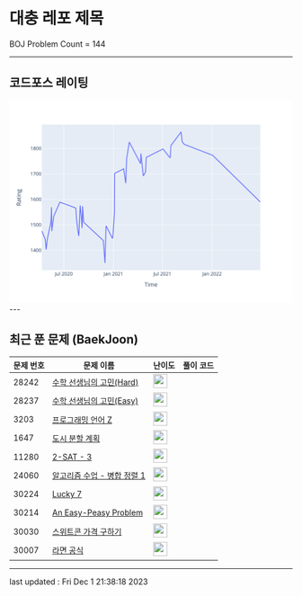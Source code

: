 # 대충 레포 제목

BOJ Problem Count = 144

---

## 코드포스 레이팅
[![Rating Graph](./cfStats.svg)](https://github.com/ingyu1008/Algorithm-Problem-Solving/blob/master/cfStats.html)---

## 최근 푼 문제 (BaekJoon)
| 문제 번호 | 문제 이름 | 난이도 | 풀이 코드 |
| --- | --- | --- | --- |
| 28242 | [수학 선생님의 고민(Hard)](https://www.acmicpc.net/problem/28242) | <img height="25px" width="25px=" src="https://static.solved.ac/tier_small/9.svg"/> |  |
| 28237 | [수학 선생님의 고민(Easy)](https://www.acmicpc.net/problem/28237) | <img height="25px" width="25px=" src="https://static.solved.ac/tier_small/5.svg"/> |  |
| 3203 | [프로그래밍 언어 Z](https://www.acmicpc.net/problem/3203) | <img height="25px" width="25px=" src="https://static.solved.ac/tier_small/22.svg"/> |  |
| 1647 | [도시 분할 계획](https://www.acmicpc.net/problem/1647) | <img height="25px" width="25px=" src="https://static.solved.ac/tier_small/12.svg"/> |  |
| 11280 | [2-SAT - 3](https://www.acmicpc.net/problem/11280) | <img height="25px" width="25px=" src="https://static.solved.ac/tier_small/17.svg"/> |  |
| 24060 | [알고리즘 수업 - 병합 정렬 1](https://www.acmicpc.net/problem/24060) | <img height="25px" width="25px=" src="https://static.solved.ac/tier_small/8.svg"/> |  |
| 30224 | [Lucky 7](https://www.acmicpc.net/problem/30224) | <img height="25px" width="25px=" src="https://static.solved.ac/tier_small/1.svg"/> |  |
| 30214 | [An Easy-Peasy Problem](https://www.acmicpc.net/problem/30214) | <img height="25px" width="25px=" src="https://static.solved.ac/tier_small/1.svg"/> |  |
| 30030 | [스위트콘 가격 구하기](https://www.acmicpc.net/problem/30030) | <img height="25px" width="25px=" src="https://static.solved.ac/tier_small/1.svg"/> |  |
| 30007 | [라면 공식](https://www.acmicpc.net/problem/30007) | <img height="25px" width="25px=" src="https://static.solved.ac/tier_small/1.svg"/> |  |


---

last updated : Fri Dec  1 21:38:18 2023

